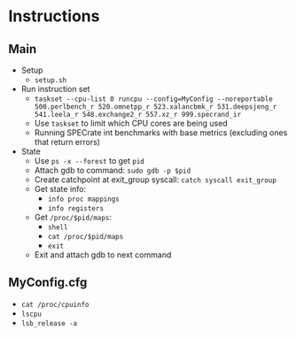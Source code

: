 # Instructions

## Main
- Setup
    - `setup.sh`
- Run instruction set
    - `taskset --cpu-list 0 runcpu --config=MyConfig --noreportable 500.perlbench_r 520.omnetpp_r 523.xalancbmk_r 531.deepsjeng_r 541.leela_r 548.exchange2_r 557.xz_r 999.specrand_ir`
    - Use `taskset` to limit which CPU cores are being used
    - Running SPECrate int benchmarks with base metrics (excluding ones that return errors)
- State
    - Use `ps -x --forest` to get `pid`
    - Attach gdb to command: `sudo gdb -p $pid`
    - Create catchpoint at exit_group syscall: `catch syscall exit_group`
    - Get state info:
        - `info proc mappings`
        - `info registers`
    - Get `/proc/$pid/maps`:
        - `shell`
        - `cat /proc/$pid/maps`
        - `exit`
    - Exit and attach gdb to next command

## MyConfig.cfg
- `cat /proc/cpuinfo`
- `lscpu`
- `lsb_release -a`
